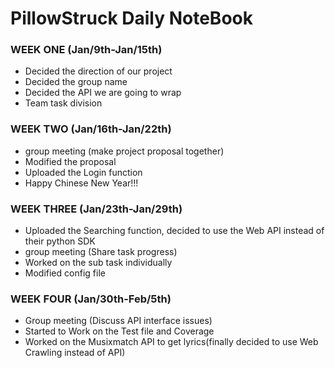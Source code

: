 # PillowStruck Daily NoteBook

### WEEK ONE (Jan/9th-Jan/15th)
- Decided the direction of our project 
- Decided the group name 
- Decided the API we are going to wrap
- Team task division

### WEEK TWO (Jan/16th-Jan/22th)
- group meeting (make project proposal together)
- Modified the proposal
- Uploaded the Login function
- Happy Chinese New Year!!!

### WEEK THREE (Jan/23th-Jan/29th)
- Uploaded the Searching function, decided to use the Web API instead of their python SDK
- group meeting (Share task progress)
- Worked on the sub task individually
- Modified config file

### WEEK FOUR (Jan/30th-Feb/5th)
- Group meeting (Discuss API interface issues)
- Started to Work on the Test file and Coverage
- Worked on the Musixmatch API to get lyrics(finally decided to use Web Crawling instead of API)

